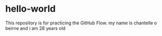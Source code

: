 # hello-world
This repository is for practicing the GitHub Flow.
my name is chantelle o beirne and i am 28 years old
